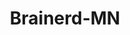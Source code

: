 ---
title: Brainerd-MN
slug: brainerd-mn
f_state:
- cms/state/minnesota.md
f_locations:
- cms/payday-loan/check-trek-14103.md
- cms/payday-loan/mid-state-credit-20855.md
- cms/payday-loan/minnesota-check-aid-20901.md
- cms/payday-loan/peoples-small-loan-co-24317.md
updated-on: '2024-05-30T13:41:28.615Z'
created-on: '2024-05-30T13:41:28.615Z'
published-on: '2024-05-30T13:54:32.469Z'
f_city: Brainerd
layout: '[city].html'
tags: city
---